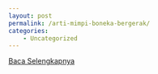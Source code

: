 ```yaml
---
layout: post
permalink: /arti-mimpi-boneka-bergerak/
categories:
    - Uncategorized
---
```


[Baca Selengkapnya](/02)